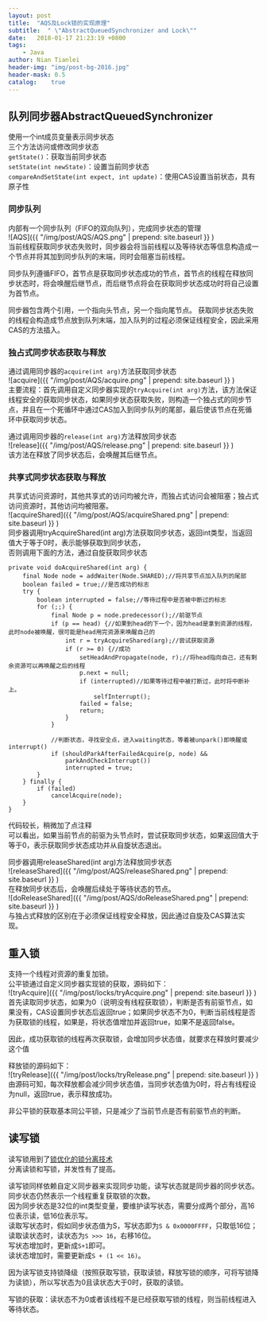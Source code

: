 ```yaml
---
layout: post
title:  "AQS及Lock锁的实现原理"
subtitle:  " \"AbstractQueuedSynchronizer and Lock\""
date:   2018-01-17 21:23:19 +0800
tags:
    - Java
author: Nian Tianlei
header-img: "img/post-bg-2016.jpg"
header-mask: 0.5
catalog:    true
---
```


## 队列同步器AbstractQueuedSynchronizer
使用一个int成员变量表示同步状态  
三个方法访问或修改同步状态  
`getState()`：获取当前同步状态  
`setState(int newState)`：设置当前同步状态  
`compareAndSetState(int expect, int update)`：使用CAS设置当前状态，具有原子性  

### 同步队列
内部有一个同步队列（FIFO的双向队列），完成同步状态的管理   
![AQS]({{ "/img/post/AQS/AQS.png" | prepend: site.baseurl }} )  
当前线程获取同步状态失败时，同步器会将当前线程以及等待状态等信息构造成一个节点并将其加到同步队列的末端，同时会阻塞当前线程。  

同步队列遵循FIFO，首节点是获取同步状态成功的节点，首节点的线程在释放同步状态时，将会唤醒后继节点，而后继节点将会在获取同步状态成功时将自己设置为首节点。  

同步器包含两个引用，一个指向头节点，另一个指向尾节点。 获取同步状态失败的线程会构造成节点放到队列末端，加入队列的过程必须保证线程安全，因此采用CAS的方法插入。  

### 独占式同步状态获取与释放
通过调用同步器的`acquire(int arg)`方法获取同步状态  
![acquire]({{ "/img/post/AQS/acquire.png" | prepend: site.baseurl }} )  
主要流程：首先调用自定义同步器实现的`tryAcquire(int arg)`方法，该方法保证线程安全的获取同步状态，如果同步状态获取失败，则构造一个独占式的同步节点，并且在一个死循环中通过CAS加入到同步队列的尾部，最后使该节点在死循环中获取同步状态。  

通过调用同步器的`release(int arg)`方法释放同步状态  
![release]({{ "/img/post/AQS/release.png" | prepend: site.baseurl }} )  
该方法在释放了同步状态后，会唤醒其后继节点。  

### 共享式同步状态获取与释放
共享式访问资源时，其他共享式的访问均被允许，而独占式访问会被阻塞；独占式访问资源时，其他访问均被阻塞。  
![acquireShared]({{ "/img/post/AQS/acquireShared.png" | prepend: site.baseurl }} )   
同步器调用tryAcquireShared(int arg)方法获取同步状态，返回int类型，当返回值大于等于0时，表示能够获取到同步状态，  
否则调用下面的方法，通过自旋获取同步状态  
```
private void doAcquireShared(int arg) {
    final Node node = addWaiter(Node.SHARED);//将共享节点加入队列的尾部
    boolean failed = true;//是否成功的标志
    try {
        boolean interrupted = false;//等待过程中是否被中断过的标志
        for (;;) {
            final Node p = node.predecessor();//前驱节点
            if (p == head) {//如果到head的下一个，因为head是拿到资源的线程，此时node被唤醒，很可能是head用完资源来唤醒自己的
                int r = tryAcquireShared(arg);//尝试获取资源
                if (r >= 0) {//成功
                    setHeadAndPropagate(node, r);//将head指向自己，还有剩余资源可以再唤醒之后的线程
                    p.next = null;  
                    if (interrupted)//如果等待过程中被打断过，此时将中断补上。
                        selfInterrupt();
                    failed = false;
                    return;
                }
            }
            
            //判断状态，寻找安全点，进入waiting状态，等着被unpark()即唤醒或interrupt()
            if (shouldParkAfterFailedAcquire(p, node) &&
                parkAndCheckInterrupt())
                interrupted = true;
        }
    } finally {
        if (failed)
            cancelAcquire(node);
    }
}
```
代码较长，稍微加了点注释  
可以看出，如果当前节点的前驱为头节点时，尝试获取同步状态，如果返回值大于等于0，表示获取同步状态成功并从自旋状态退出。  

同步器调用releaseShared(int arg)方法释放同步状态  
![releaseShared]({{ "/img/post/AQS/releaseShared.png" | prepend: site.baseurl }} )   
在释放同步状态后，会唤醒后续处于等待状态的节点。  
![doReleaseShared]({{ "/img/post/AQS/doReleaseShared.png" | prepend: site.baseurl }} )   
与独占式释放的区别在于必须保证线程安全释放，因此通过自旋及CAS算法实现。  

## 重入锁
支持一个线程对资源的重复加锁。  
公平锁通过自定义同步器实现锁的获取，源码如下：  
![tryAcquire]({{ "/img/post/locks/tryAcquire.png" | prepend: site.baseurl }} )  
首先读取同步状态，如果为0（说明没有线程获取锁），判断是否有前驱节点，如果没有，CAS设置同步状态后返回true；如果同步状态不为0，判断当前线程是否为获取锁的线程，如果是，将状态值增加并返回true，如果不是返回false。  

因此，成功获取锁的线程再次获取锁，会增加同步状态值，就要求在释放时要减少这个值  

释放锁的源码如下：  
![tryRelease]({{ "/img/post/locks/tryRelease.png" | prepend: site.baseurl }} )  
由源码可知，每次释放都会减少同步状态值，当同步状态值为0时，将占有线程设为null，返回true，表示释放成功。  

非公平锁的获取基本同公平锁，只是减少了当前节点是否有前驱节点的判断。  

## 读写锁
读写锁用到了[锁优化的锁分离技术](http://niantianlei.com/2018/01/09/lock-optimization/)  
分离读锁和写锁，并发性有了提高。  

读写锁同样依赖自定义同步器来实现同步功能，读写状态就是同步器的同步状态。  
同步状态仍然表示一个线程重复获取锁的次数。   
因为同步状态是32位的int类型变量，要维护读写状态，需要分成两个部分，高16位表示读，低16位表示写。  
读取写状态时，假如同步状态值为S，写状态即为`S & 0x0000FFFF`，只取低16位；  
读取读状态时，读状态为`S >>> 16`，右移16位。  
写状态增加时，更新成`S+1`即可。  
读状态增加时，需要更新成`S + (1 << 16)`。  

因为读写锁支持锁降级（按照获取写锁，获取读锁，释放写锁的顺序，可将写锁降为读锁），所以写状态为0且读状态大于0时，获取的读锁。  

写锁的获取：读状态不为0或者该线程不是已经获取写锁的线程，则当前线程进入等待状态。  
   